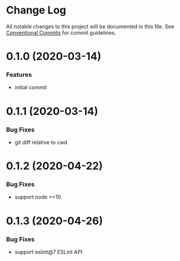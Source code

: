# Change Log

All notable changes to this project will be documented in this file.
See [Conventional Commits](https://conventionalcommits.org) for commit guidelines.

# 0.1.0 (2020-03-14)

### Features

- initial commit

# 0.1.1 (2020-03-14)

### Bug Fixes

- git diff relative to cwd

# 0.1.2 (2020-04-22)

### Bug Fixes

- support node >=10

# 0.1.3 (2020-04-26)

### Bug Fixes

- support eslint@7 ESLint API
